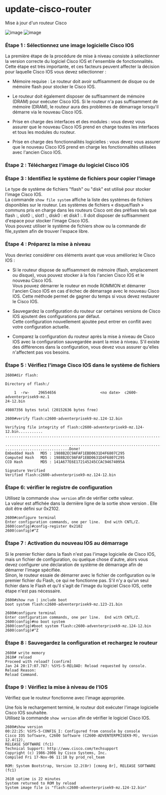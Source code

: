 # update-cisco-router
Mise à jour d'un routeur Cisco

![image](https://user-images.githubusercontent.com/83721477/171003092-e5a74061-1289-4ecd-917f-54e9972573a9.png)
![image](https://user-images.githubusercontent.com/83721477/171003562-eb9ffbe1-d058-49c6-8ad9-cf176a5121d6.png)


### Étape 1 : Sélectionnez une image logicielle Cisco IOS
La première étape de la procédure de mise à niveau consiste à sélectionner la version correcte du logiciel Cisco IOS et l'ensemble de fonctionnalités. Cette étape est très importante, et ces facteurs peuvent affecter la décision pour laquelle Cisco IOS vous devez sélectionner :

* Mémoire requise : Le routeur doit avoir suffisamment de disque ou de mémoire flash pour stocker le Cisco IOS.
* Le routeur doit également disposer de suffisamment de mémoire (DRAM) pour exécuter Cisco IOS. Si le routeur n'a pas suffisamment de mémoire (DRAM), le routeur aura des problèmes de démarrage lorsqu'il démarre via le nouveau Cisco IOS.

* Prise en charge des interfaces et des modules : vous devez vous assurer que le nouveau Cisco IOS prend en charge toutes les interfaces et tous les modules du routeur.

* Prise en charge des fonctionnalités logicielles : vous devez vous assurer que le nouveau Cisco IOS prend en charge les fonctionnalités utilisées avec l'ancien Cisco IOS.

### Étape 2 : Téléchargez l'image du logiciel Cisco IOS

### Étape 3 : Identifiez le système de fichiers pour copier l'image
Le type de système de fichiers "flash" ou "disk" est utilisé pour stocker l'image Cisco IOS.<br>
La commande `show file system` affiche la liste des systèmes de fichiers disponibles sur le routeur. Les systèmes de fichiers « disque/flash » communs pris en charge dans les routeurs Cisco ont des préfixes tels que flash :, slot0 :, slot1 :, disk0 : et disk1 :. Il doit disposer de suffisamment d'espace pour stocker l'image Cisco IOS.<br>
Vous pouvez utiliser le système de fichiers show ou la commande dir file_system afin de trouver l'espace libre.

### Étape 4 : Préparez la mise à niveau
Vous devriez considérer ces éléments avant que vous amélioriez le Cisco IOS :

* Si le routeur dispose de suffisamment de mémoire (flash, emplacement ou disque), vous pouvez stocker à la fois l'ancien Cisco IOS et le nouveau Cisco IOS.<br>Vous pouvez démarrer le routeur en mode ROMMON et démarrer l'ancien Cisco IOS en cas d'échec de démarrage avec le nouveau Cisco IOS. Cette méthode permet de gagner du temps si vous devez restaurer le Cisco IOS.

* Sauvegardez la configuration du routeur car certaines versions de Cisco IOS ajoutent des configurations par défaut.<br>Cette configuration nouvellement ajoutée peut entrer en conflit avec votre configuration actuelle.

* Comparez la configuration du routeur après la mise à niveau de Cisco IOS avec la configuration sauvegardée avant la mise à niveau. S'il existe des différences dans la configuration, vous devez vous assurer qu'elles n'affectent pas vos besoins.

### Étape 5 : Vérifiez l'image Cisco IOS dans le système de fichiers
```
2600#dir flash:

Directory of flash:/

    1  -rw-    29654656                    <no date>  c2600-adventerprisek9-mz.1
24-12.bin

49807356 bytes total (20152636 bytes free)

2600#verify flash:c2600-adventerprisek9-mz.124-12.bin

Verifying file integrity of flash:c2600-adventerprisek9-mz.124-12.bin...........
................................................................................

................................................................................
.............................Done!
Embedded Hash   MD5 : 1988B2EC9AFAF1EBD0631D4F6807C295
Computed Hash   MD5 : 1988B2EC9AFAF1EBD0631D4F6807C295
CCO Hash        MD5 : 141A677E6E172145245CCAC94674095A

Signature Verified
Verified flash:c2600-adventerprisek9-mz.124-12.bin
```

### Étape 6: vérifier le registre de configuration
Utilisez la commande `show version` afin de vérifier cette valeur.<br>
La valeur est affichée dans la dernière ligne de la sortie show version . Elle doit être défini sur 0x2102.
```
2600#configure terminal
Enter configuration commands, one per line.  End with CNTL/Z. 
2600(config)#config-register 0x2102
2600(config)#^Z
```

### Étape 7 : Activation du nouveau IOS au démarrage
Si le premier fichier dans la flash n'est pas l'image logicielle de Cisco IOS, mais un fichier de configuration, ou quelque chose d'autre, alors vous devez configurer une déclaration de système de démarrage afin de démarrer l'image spécifiée.<br>
Sinon, le routeur essaie de démarrer avec le fichier de configuration ou le premier fichier du Flash, ce qui ne fonctionne pas. S'il n'y a qu'un seul fichier dans le Flash et qu'il s'agit de l'image du logiciel Cisco IOS, cette étape n'est pas nécessaire.

```
2600#show run | include boot
boot system flash:c2600-adventerprisek9-mz.123-21.bin

2600#configure terminal
Enter configuration commands, one per line.  End with CNTL/Z. 
2600(config)#no boot system
2600(config)#boot system flash:c2600-adventerprisek9-mz.124-12.bin
2600(config)#^Z
```

### Étape 8 : Sauvegardez la configuration et rechargez le routeur

```
2600# write memory
2610# reload
Proceed with reload? [confirm]
Jan 24 20:17:07.787: %SYS-5-RELOAD: Reload requested by console. Reload Reason:
Reload Command.
```

### Étape 9 : Vérifiez la mise à niveau de l'IOS
Vérifiez que le routeur fonctionne avec l'image appropriée.

Une fois le rechargement terminé, le routeur doit exécuter l'image logicielle Cisco IOS souhaitée.<br>
Utilisez la commande `show version` afin de vérifier le logiciel Cisco IOS.

```
2600#show version
00:22:25: %SYS-5-CONFIG_I: Configured from console by console
Cisco IOS Software, C2600 Software (C2600-ADVENTERPRISEK9-M), Version 12.4(12),
RELEASE SOFTWARE (fc1)
Technical Support: http://www.cisco.com/techsupport
Copyright (c) 1986-2006 by Cisco Systems, Inc.
Compiled Fri 17-Nov-06 11:18 by prod_rel_team

ROM: System Bootstrap, Version 12.2(8r) [cmong 8r], RELEASE SOFTWARE (fc1)

2610 uptime is 22 minutes
System returned to ROM by reload
System image file is "flash:c2600-adventerprisek9-mz.124-12.bin"
```


